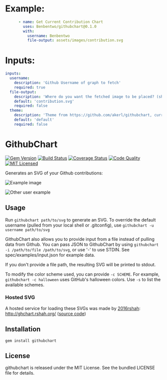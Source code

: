 Example:
===
```yaml
      - name: Get Current Contribution Chart
        uses: Benbentwo/githubchart@0.1.0
        with:
          username: Benbentwo
          file-output: assets/images/contribution.svg
```
Inputs:
===
```yaml
inputs:
  username:
    description: 'Github Username of graph to fetch'
    required: true
  file-output:
    description: 'Where do you want the fetched image to be placed? (should have extension .svg)'
    default: 'contribution.svg'
    required: false
  theme:
    description: 'Theme from https://github.com/akerl/githubchart, currently [default, old, halloween]'
    default: 'default'
    required: false
```

GithubChart
============

[![Gem Version](https://img.shields.io/gem/v/githubchart.svg)](https://rubygems.org/gems/githubchart)
[![Build Status](https://img.shields.io/travis/com/akerl/githubchart.svg)](https://travis-ci.com/akerl/githubchart)
[![Coverage Status](https://img.shields.io/codecov/c/github/akerl/githubchart.svg)](https://codecov.io/github/akerl/githubchart)
[![Code Quality](https://img.shields.io/codacy/e8ee7e2aba4c4a01b93d5c0493bef68b.svg)](https://www.codacy.com/app/akerl/githubchart)
[![MIT Licensed](https://img.shields.io/badge/license-MIT-green.svg)](https://tldrlegal.com/license/mit-license)

Generates an SVG of your Github contributions:

![Example image](http://akerl.github.io/githubchart/chart.svg)

![Other user example](http://akerl.github.io/githubchart/other_user.svg)

## Usage

Run `githubchart path/to/svg` to generate an SVG. To override the default username (pulled from your local shell or .gitconfig), use `githubchart -u username path/to/svg`

GithubChart also allows you to provide input from a file instead of pulling data from Github. You can pass JSON to GithubChart by using `githubchart -i /path/to/file /path/to/svg`, or use '-' to use STDIN. See spec/examples/input.json for example data.

If you don't provide a file path, the resulting SVG will be printed to stdout.

To modify the color scheme used, you can provide `-c SCHEME`. For example, `githubchart -c halloween` uses GitHub's halloween colors. Use `-s` to list the available schemes.

### Hosted SVG

A hosted service for loading these SVGs was made by [2016rshah](https://github.com/2016rshah): http://ghchart.rshah.org/ ([source code](https://github.com/2016rshah/githubchart-api))

## Installation

    gem install githubchart

## License

githubchart is released under the MIT License. See the bundled LICENSE file for details.

